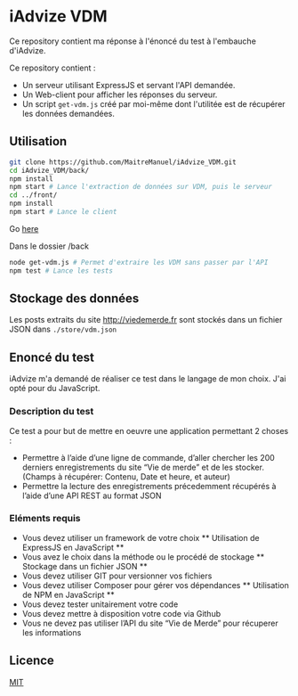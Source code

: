 # iAdvize VDM

Ce repository contient ma réponse à l'énoncé du test à l'embauche d'iAdvize.

Ce repository contient :
- Un serveur utilisant ExpressJS et servant l'API demandée.
- Un Web-client pour afficher les réponses du serveur.
- Un script ```get-vdm.js``` créé par moi-même dont l'utilitée est de récupérer les données demandées.

## Utilisation
```bash
git clone https://github.com/MaitreManuel/iAdvize_VDM.git
cd iAdvize_VDM/back/
npm install
npm start # Lance l'extraction de données sur VDM, puis le serveur
cd ../front/
npm install
npm start # Lance le client
```
Go [here](http://localhost:8080/api/posts)

Dans le dossier /back
```bash
node get-vdm.js # Permet d'extraire les VDM sans passer par l'API
npm test # Lance les tests
```

## Stockage des données
Les posts extraits du site http://viedemerde.fr sont stockés dans un fichier JSON dans ```./store/vdm.json```

## Enoncé du test
iAdvize m'a demandé de réaliser ce test dans le langage de mon choix.
J'ai opté pour du JavaScript.

### Description du test
Ce test a pour but de mettre en oeuvre une application permettant 2 choses :
* Permettre à l’aide d’une ligne de commande, d’aller chercher les 200 derniers enregistrements du site “Vie de merde” et de les stocker. (Champs à récupérer: Contenu, Date et heure, et auteur)
* Permettre la lecture des enregistrements précedemment récupérés à l’aide d’une API REST au format JSON

### Eléments requis
* Vous devez utiliser un framework de votre choix ** Utilisation de ExpressJS en JavaScript **
* Vous avez le choix dans la méthode ou le procédé de stockage ** Stockage dans un fichier JSON **
* Vous devez utiliser GIT pour versionner vos fichiers
* Vous devez utiliser Composer pour gérer vos dépendances ** Utilisation de NPM en JavaScript **
* Vous devez tester unitairement votre code
* Vous devez mettre à disposition votre code via Github
* Vous ne devez pas utiliser l’API du site “Vie de Merde” pour récuperer les informations

## Licence

<a href="https://choosealicense.com/licenses/mit/#" target="_blank">MIT</a>
